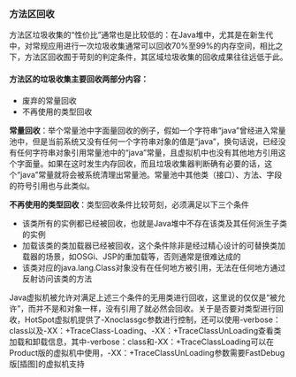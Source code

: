 ### 方法区回收

方法区垃圾收集的“性价比”通常也是比较低的：在Java堆中，尤其是在新生代中，对常规应用进行一次垃圾收集通常可以回收70%至99%的内存空间，相比之下，方法区回收囿于苛刻的判定条件，其区域垃圾收集的回收成果往往远低于此。

#### 方法区的垃圾收集主要回收两部分内容：

- 废弃的常量回收
- 不再使用的类型回收

**常量回收**：举个常量池中字面量回收的例子，假如一个字符串“java”曾经进入常量池中，但是当前系统又没有任何一个字符串对象的值是“java”，换句话说，已经没有任何字符串对象引用常量池中的“java”常量，且虚拟机中也没有其他地方引用这个字面量。如果在这时发生内存回收，而且垃圾收集器判断确有必要的话，这个“java”常量就将会被系统清理出常量池。常量池中其他类（接口）、方法、字段的符号引用也与此类似。

**不再使用的类型回收**：类型回收条件比较苛刻，必须满足以下三个条件

- 该类所有的实例都已经被回收，也就是Java堆中不存在该类及其任何派生子类的实例
- 加载该类的类加载器已经被回收，这个条件除非是经过精心设计的可替换类加载器的场景，如OSGi、JSP的重加载等，否则通常是很难达成的
- 该类对应的java.lang.Class对象没有在任何地方被引用，无法在任何地方通过反射访问该类的方法

Java虚拟机被允许对满足上述三个条件的无用类进行回收，这里说的仅仅是“被允许”，而并不是和对象一样，没有引用了就必然会回收。关于是否要对类型进行回收，HotSpot虚拟机提供了-Xnoclassgc参数进行控制，还可以使用-verbose：class以及-XX：+TraceClass-Loading、-XX：+TraceClassUnLoading查看类加载和卸载信息，其中-verbose：class和-XX：+TraceClassLoading可以在Product版的虚拟机中使用，-XX：+TraceClassUnLoading参数需要FastDebug版[插图]的虚拟机支持

